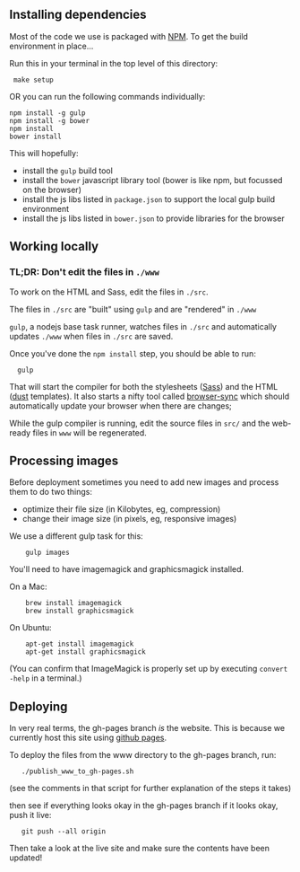 ## Installing dependencies

Most of the code we use is packaged with [NPM](https://www.npmjs.com/ "npm"). To get the build environment in place...

Run this in your terminal in the top level of this directory:

     make setup

OR you can run the following commands individually:
                
	npm install -g gulp
	npm install -g bower
	npm install
	bower install

This will hopefully:

  * install the `gulp` build tool
  * install the `bower` javascript library tool (bower is like npm, but focussed on the browser)
  * install the js libs listed in `package.json` to support the local gulp build environment
  * install the js libs listed in `bower.json` to provide libraries for the browser

## Working locally

### TL;DR: Don't edit the files in `./www`

To work on the HTML and Sass, edit the files in `./src`.  

The files in `./src` are "built" using `gulp` and are "rendered" in `./www`

`gulp`, a nodejs base task runner, watches files in `./src` and automatically updates `./www` when files in `./src` are saved. 

Once you've done the `npm install` step, you should be able to run:

      gulp

That will start the compiler for both the stylesheets ([Sass](sass-lang.com/)) and the HTML ([dust](http://akdubya.github.io/dustjs/ "dust") templates).  It also starts a nifty tool called [browser-sync](http://www.browsersync.io/) which should automatically update your browser when there are changes;

While the gulp compiler is running, edit the source files in `src/` and the web-ready files in `www` will be regenerated.

## Processing images

Before deployment sometimes you need to add new images and process them to do two things: 

- optimize their file size (in Kilobytes, eg, compression)
- change their image size (in pixels, eg, responsive images)

We use a different gulp task for this: 

        gulp images

You'll need to have imagemagick and graphicsmagick installed. 

On a Mac:

        brew install imagemagick
        brew install graphicsmagick 

On Ubuntu: 

        apt-get install imagemagick
        apt-get install graphicsmagick

(You can confirm that ImageMagick is properly set up by executing `convert -help` in a terminal.)

## Deploying

In very real terms, the gh-pages branch *is* the website.  This is because we currently host this site using [github pages](https://pages.github.com/). 

To deploy the files from the www directory to the gh-pages branch, run:

```
   ./publish_www_to_gh-pages.sh
```

(see the comments in that script for further explanation of the steps it takes)

then see if everything looks okay in the gh-pages branch
if it looks okay, push it live:

```
   git push --all origin
```

Then take a look at the live site and make sure the contents have been updated!